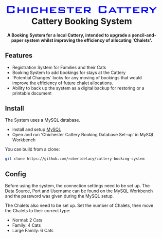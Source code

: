 <h1 align="center">
  <img src="https://github.com/robertdelacy/cattery-booking-system/raw/master/Chichester Cattery Logo.jpg" alt="Chichester Cattery" width="500">
  <br>
  Cattery Booking System
  <br>
</h1>

<h4 align="center">A Booking System for a local Cattery, intended to upgrade a pencil-and-paper system whilst improving the efficiency of allocating 'Chalets'.</h4>

## Features

- Registration System for Families and their Cats
- Booking System to add bookings for stays at the Cattery
- 'Potential Changes' looks for any moving of bookings that would improve the efficiency of future chalet allocations.
- Ability to back up the system as a digital backup for restoring or a printable document

## Install

The System uses a MySQL database.

- Install and setup [MySQL](https://dev.mysql.com/downloads/windows/installer/8.0)
- Open and run 'Chichester Cattery Booking Database Set-up' in MySQL Workbench

You can build from a clone:

```sh
git clone https://github.com/robertdelacy/cattery-booking-system
```

## Config

Before using the system, the connection settings need to be set up. The Data Source, Port and Username can be found on the MySQL Workbench
and the password was given during the MySQL setup.

The Chalets also need to be set up. Set the number of Chalets, then move the Chalets to their correct type:

- Normal: 2 Cats
- Family: 4 Cats
- Large Family: 6 Cats
